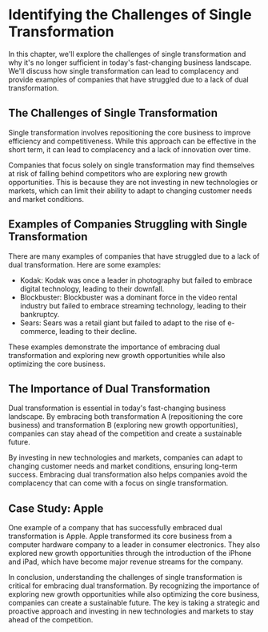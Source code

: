 Identifying the Challenges of Single Transformation
==============================================================================================================

In this chapter, we'll explore the challenges of single transformation and why it's no longer sufficient in today's fast-changing business landscape. We'll discuss how single transformation can lead to complacency and provide examples of companies that have struggled due to a lack of dual transformation.

The Challenges of Single Transformation
---------------------------------------

Single transformation involves repositioning the core business to improve efficiency and competitiveness. While this approach can be effective in the short term, it can lead to complacency and a lack of innovation over time.

Companies that focus solely on single transformation may find themselves at risk of falling behind competitors who are exploring new growth opportunities. This is because they are not investing in new technologies or markets, which can limit their ability to adapt to changing customer needs and market conditions.

Examples of Companies Struggling with Single Transformation
-----------------------------------------------------------

There are many examples of companies that have struggled due to a lack of dual transformation. Here are some examples:

* Kodak: Kodak was once a leader in photography but failed to embrace digital technology, leading to their downfall.
* Blockbuster: Blockbuster was a dominant force in the video rental industry but failed to embrace streaming technology, leading to their bankruptcy.
* Sears: Sears was a retail giant but failed to adapt to the rise of e-commerce, leading to their decline.

These examples demonstrate the importance of embracing dual transformation and exploring new growth opportunities while also optimizing the core business.

The Importance of Dual Transformation
-------------------------------------

Dual transformation is essential in today's fast-changing business landscape. By embracing both transformation A (repositioning the core business) and transformation B (exploring new growth opportunities), companies can stay ahead of the competition and create a sustainable future.

By investing in new technologies and markets, companies can adapt to changing customer needs and market conditions, ensuring long-term success. Embracing dual transformation also helps companies avoid the complacency that can come with a focus on single transformation.

Case Study: Apple
-----------------

One example of a company that has successfully embraced dual transformation is Apple. Apple transformed its core business from a computer hardware company to a leader in consumer electronics. They also explored new growth opportunities through the introduction of the iPhone and iPad, which have become major revenue streams for the company.

In conclusion, understanding the challenges of single transformation is critical for embracing dual transformation. By recognizing the importance of exploring new growth opportunities while also optimizing the core business, companies can create a sustainable future. The key is taking a strategic and proactive approach and investing in new technologies and markets to stay ahead of the competition.
